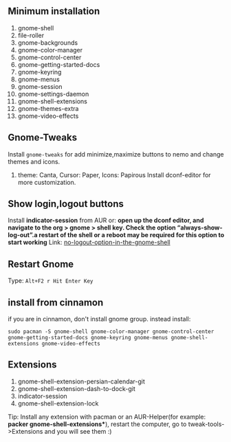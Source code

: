 ## Minimum installation
1. gnome-shell
2. file-roller
3. gnome-backgrounds
4. gnome-color-manager
5. gnome-control-center
6. gnome-getting-started-docs
7. gnome-keyring
8. gnome-menus
9. gnome-session
10. gnome-settings-daemon
11. gnome-shell-extensions
12. gnome-themes-extra
13. gnome-video-effects

## Gnome-Tweaks
Install `gnome-tweaks` for add minimize,maximize buttons to nemo and change themes and icons.
1. theme: Canta, Cursor: Paper, Icons: Papirous
Install dconf-editor for more customization.

## Show login,logout buttons
Install __indicator-session__ from AUR or: **open up the dconf editor, and navigate to the org > gnome > shell key. Check the option “always-show-log-out”.a restart of the shell or a reboot may be required for this option to start working**
Link: [no-logout-option-in-the-gnome-shell](http://www.ryanlerch.org/blog/no-logout-option-in-the-gnome-shell-user-menu/)

## Restart Gnome
Type:
``
Alt+F2
r
Hit Enter Key
``

## install from cinnamon 
if you are in cinnamon, don't install gnome group. instead install:
```
sudo pacman -S gnome-shell gnome-color-manager gnome-control-center gnome-getting-started-docs gnome-keyring gnome-menus gnome-shell-extensions gnome-video-effects
```

## Extensions
1. gnome-shell-extension-persian-calendar-git
2. gnome-shell-extension-dash-to-dock-git
3. indicator-session
4. gnome-shell-extension-lock  

Tip: Install any extension with pacman or an AUR-Helper(for example: __packer gnome-shell-extensions*__), restart the computer, go to tweak-tools->Extensions and you will see them :)
